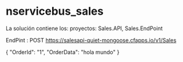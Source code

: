 # nservicebus_sales

La solución contiene los: proyectos: Sales.API, Sales.EndPoint

 EndPint :
 POST
 https://salesapi-quiet-mongoose.cfapps.io/v1/Sales
 
 {
	"OrderId": "1",
	"OrderData": "hola mundo"
 }

 
